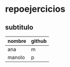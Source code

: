# repoejercicios

## subtitulo

| nombre | github |
|--------|--------|
|ana     |m       |
|manolo  |p       |
